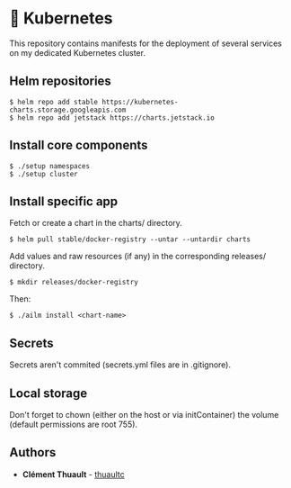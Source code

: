 # :rocket: Kubernetes

This repository contains manifests for the deployment of several services on my
dedicated Kubernetes cluster.

## Helm repositories

```
$ helm repo add stable https://kubernetes-charts.storage.googleapis.com
$ helm repo add jetstack https://charts.jetstack.io
```

## Install core components

```
$ ./setup namespaces
$ ./setup cluster
```

## Install specific app

Fetch or create a chart in the charts/ directory.
```
$ helm pull stable/docker-registry --untar --untardir charts
```

Add values and raw resources (if any) in the corresponding releases/ directory.
```
$ mkdir releases/docker-registry
```

Then:
```
$ ./ailm install <chart-name>
```

## Secrets

Secrets aren't commited (secrets.yml files are in .gitignore).

## Local storage

Don't forget to chown (either on the host or via initContainer) the volume
(default permissions are root 755).

## Authors

* **Clément Thuault** - [thuaultc](https://github.com/thuaultc)
